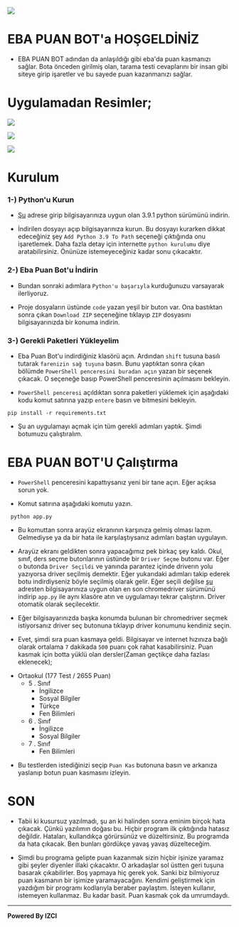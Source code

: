 ![](https://images.bursadabugun.com/haber/2020/03/17/1265871-egitim-bilisim-agi-eba-nedir-5e706a4f39689.jpg)

# EBA PUAN BOT'a HOŞGELDİNİZ
- EBA PUAN BOT adından da anlaşıldığı gibi eba'da puan kasmanızı sağlar. Bota önceden girilmiş olan, tarama testi cevaplarını bir insan gibi siteye girip işaretler ve bu sayede puan kazanmanızı sağlar.

# Uygulamadan Resimler;
![](https://i.imgur.com/UCZnJyV.jpg) 

![](https://i.imgur.com/q47CRfO.jpg)

![](https://i.imgur.com/3SsH7Oi.jpg) 

# Kurulum

### 1-) Python'u Kurun
- [Şu](https://www.python.org/downloads  "Şu") adrese girip bilgisayarınıza uygun olan 3.9.1 python sürümünü indirin.

- İndirilen dosyayı açıp bilgisayarınıza kurun. Bu dosyayı kurarken dikkat edeceğiniz şey `Add Python 3.9 To Path` seçeneği çıktığında onu işaretlemek. Daha fazla detay için internette `python kurulumu` diye aratabilirsiniz. Önünüze istemeyeceğiniz kadar sonu çıkacaktır.

### 2-) Eba Puan Bot'u İndirin
- Bundan sonraki adımlara `Python'u başarıyla` kurduğunuzu varsayarak ilerliyoruz.

- Proje dosyaların üstünde `code` yazan yeşil bir buton var. Ona bastıktan sonra çıkan `Download ZIP` seçeneğine tıklayıp `ZIP` dosyasını bilgisayarınızda bir konuma indirin.

### 3-) Gerekli Paketleri Yükleyelim
- Eba Puan Bot'u indirdiğiniz klasörü açın. Ardından `shift` tusuna basılı tutarak `farenizin sağ tuşuna` basın. Bunu yaptıktan sonra çıkan bölümde `PowerShell penceresini buradan açın` yazan bir seçenek çıkacak. O seçeneğe basıp PowerShell penceresinin açılmasını bekleyin.

- `PowerShell penceresi` açıldıktan sonra paketleri yüklemek için aşağıdaki kodu komut satırına yazıp `entere` basın ve bitmesini bekleyin.
```
pip install -r requirements.txt
```

- Şu an uygulamayı açmak için tüm gerekli adımları yaptık. Şimdi botumuzu çalıştıralım.

# EBA PUAN BOT'U Çalıştırma

- `PowerShell` penceresini kapattıysanız yeni bir tane açın. Eğer açıksa sorun yok.

- Komut satırına aşağıdaki komutu yazın.
```
 python app.py
``` 

- Bu komuttan sonra arayüz ekranının karşınıza gelmiş olması lazım. Gelmediyse ya da bir hata ile karşılaştıysanız adımları baştan uygulayın. 

- Arayüz ekranı geldikten sonra yapacağımız pek birkaç şey kaldı. Okul, sınıf, ders seçme butonlarının üstünde bir `Driver Seçme` butonu var. Eğer o butonda `Driver Seçildi` ve yanında parantez içinde driverın yolu yazıyorsa driver seçilmiş demektir. Eğer yukarıdaki adımları takip ederek botu indirdiyseniz böyle seçilmiş olarak gelir. Eğer seçili değilse [şu](https://chromedriver.chromium.org/downloads "şu") adresten bilgisayarınıza uygun olan en son chromedriver sürümünü indirip `app.py` ile aynı klasöre atın ve uygulamayı tekrar çalıştırın. Driver otomatik olarak seçilecektir. 
- Eğer bilgisayarınızda başka konumda bulunan bir chromedriver seçmek istiyorsanız driver seç butonuna tıklayıp driver konumunu kendiniz seçin.

- Evet, şimdi sıra puan kasmaya geldi. Bilgisayar ve internet hızınıza bağlı olarak ortalama `7` dakikada `500` puanı çok rahat kasabilirsiniz. Puan kasmak için botta yüklü olan dersler(Zaman geçtikçe daha fazlası eklenecek);
+ Ortaokul (177 Test / 2655 Puan)
    + 5 . Sınıf
        + İngilizce
        + Sosyal Bilgiler
        + Türkçe
        + Fen Bilimleri
    + 6 . Sınıf 
        + İngilizce
        + Sosyal Bilgiler
    + 7 . Sınıf
        + Fen Bilimleri

- Bu testlerden istediğinizi seçip `Puan Kas` butonuna basın ve arkanıza yaslanıp botun puan kasmasını izleyin.

# SON

- Tabii ki kusursuz yazılmadı, şu an ki halinden sonra eminim birçok hata çıkacak. Çünkü yazılımın doğası bu. Hiçbir program ilk çıktığında hatasız değildir. Hataları, kullandıkça görürsünüz ve düzeltirsiniz. Bu programda da hata çıkacak. Ben bunları gördükçe yavaş yavaş düzelteceğim.

- Şimdi bu programa gelipte puan kazanmak sizin hiçbir işinize yaramaz gibi şeyler diyenler illaki çıkacaktır. O arkadaşlar sol üstten geri tuşuna basarak çıkabilirler. Boş yapmaya hiç gerek yok. Sanki biz bilmiyoruz puan kasmanın bir işimize yaramayacağını. Kendimi geliştirmek için yazdığım bir programı kodlarıyla beraber paylaştım. İsteyen kullanır, istemeyen kullanmaz. Bu kadar basit. Puan kasmak çok da umrumdaydı.


------------


**Powered By IZCI**





